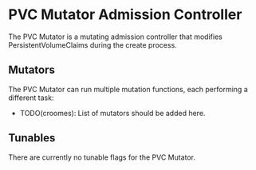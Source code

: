 # PVC Mutator Admission Controller

The PVC Mutator is a mutating admission controller that modifies
PersistentVolumeClaims during the create process.

## Mutators

The PVC Mutator can run multiple mutation functions, each performing a different
task:

- TODO(croomes): List of mutators should be added here.

## Tunables

There are currently no tunable flags for the PVC Mutator.
